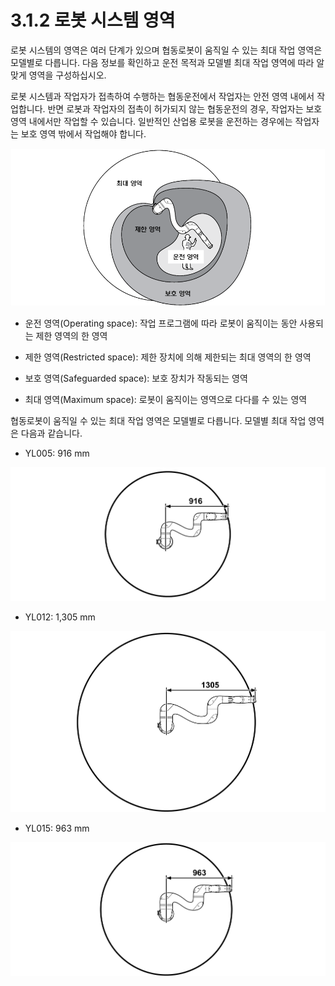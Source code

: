 # 3.1.2 로봇 시스템 영역

로봇 시스템의 영역은 여러 단계가 있으며 협동로봇이 움직일 수 있는 최대 작업 영역은 모델별로 다릅니다. 다음 정보를 확인하고 운전 목적과 모델별 최대 작업 영역에 따라 알맞게 영역을 구성하십시오.

로봇 시스템과 작업자가 접촉하여 수행하는 협동운전에서 작업자는 안전 영역 내에서 작업합니다. 반면 로봇과 작업자의 접촉이 허가되지 않는 협동운전의 경우, 작업자는 보호 영역 내에서만 작업할 수 있습니다. 일반적인 산업용 로봇을 운전하는 경우에는 작업자는 보호 영역 밖에서 작업해야 합니다.

![](../../.gitbook/assets/robot_system_area.png)

* 운전 영역\(Operating space\): 작업 프로그램에 따라 로봇이 움직이는 동안 사용되는 제한 영역의 한 영역

* 제한 영역\(Restricted space\): 제한 장치에 의해 제한되는 최대 영역의 한 영역

* 보호 영역\(Safeguarded space\): 보호 장치가 작동되는 영역

* 최대 영역\(Maximum space\): 로봇이 움직이는 영역으로 다다를 수 있는 영역

협동로봇이 움직일 수 있는 최대 작업 영역은 모델별로 다릅니다. 모델별 최대 작업 영역은 다음과 같습니다.

* YL005: 916 mm

![](../../.gitbook/assets/yl005_area.png)

* YL012: 1,305 mm

![](../../.gitbook/assets/yl012_area.png)

* YL015: 963 mm

![](../../.gitbook/assets/yl015_area.png)

